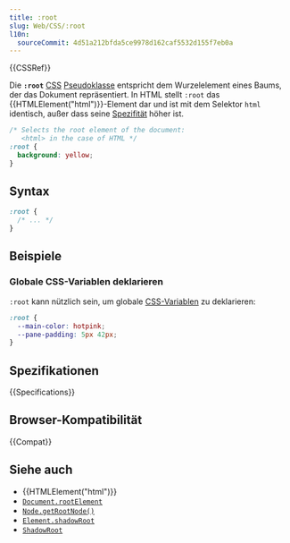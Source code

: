 ```yaml
---
title: :root
slug: Web/CSS/:root
l10n:
  sourceCommit: 4d51a212bfda5ce9978d162caf5532d155f7eb0a
---
```


{{CSSRef}}

Die **`:root`** [CSS](/de/docs/Web/CSS) [Pseudoklasse](/de/docs/Web/CSS/Pseudo-classes) entspricht dem Wurzelelement eines Baums, der das Dokument repräsentiert. In HTML stellt `:root` das {{HTMLElement("html")}}-Element dar und ist mit dem Selektor `html` identisch, außer dass seine [Spezifität](/de/docs/Web/CSS/Specificity) höher ist.

```css
/* Selects the root element of the document:
   <html> in the case of HTML */
:root {
  background: yellow;
}
```

## Syntax

```css
:root {
  /* ... */
}
```

## Beispiele

### Globale CSS-Variablen deklarieren

`:root` kann nützlich sein, um globale [CSS-Variablen](/de/docs/Web/CSS/Using_CSS_custom_properties) zu deklarieren:

```css
:root {
  --main-color: hotpink;
  --pane-padding: 5px 42px;
}
```

## Spezifikationen

{{Specifications}}

## Browser-Kompatibilität

{{Compat}}

## Siehe auch

- {{HTMLElement("html")}}
- [`Document.rootElement`](/de/docs/Web/API/Document/rootElement)
- [`Node.getRootNode()`](/de/docs/Web/API/Node/getRootNode)
- [`Element.shadowRoot`](/de/docs/Web/API/Element/shadowRoot)
- [`ShadowRoot`](/de/docs/Web/API/ShadowRoot)
